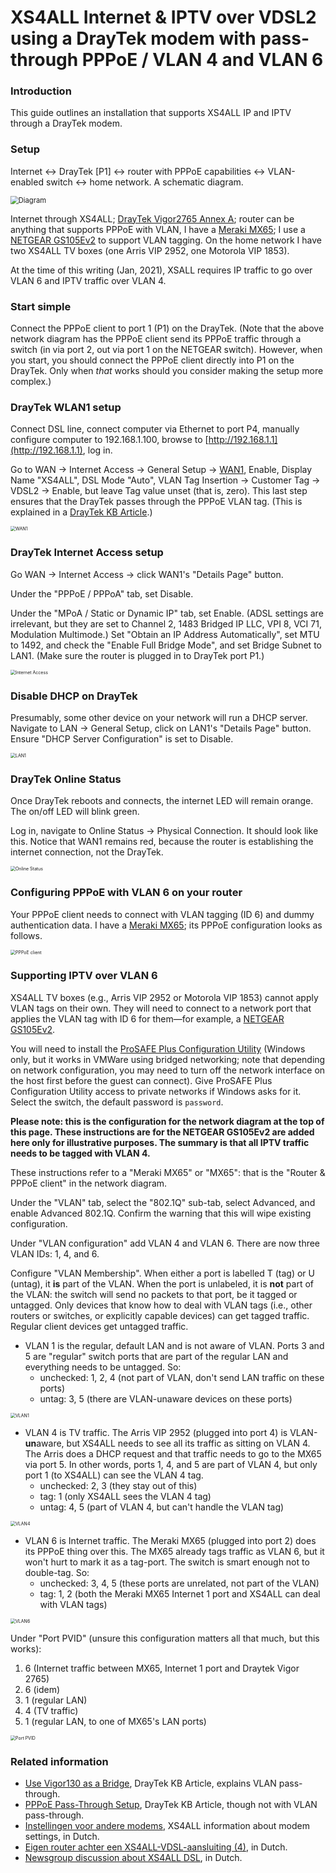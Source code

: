 # XS4ALL Internet & IPTV over VDSL2 using a DrayTek modem with pass-through PPPoE / VLAN 4 and VLAN 6

### Introduction

This guide outlines an installation that supports XS4ALL IP and IPTV through a DrayTek modem.

### Setup

Internet ↔ DrayTek [P1] ↔ router with PPPoE capabilities ↔ VLAN-enabled switch ↔ home network. A schematic diagram.

<img src="assets/XS4ALL_Draytek.png" alt="Diagram" style="zoom:80%;" />

Internet through XS4ALL; [DrayTek Vigor2765 Annex A](https://www.routershop.nl/draytek-vigor-2765-annex-a-adsl2-en-vdsl2-router/pid=63348); router can be anything that supports PPPoE with VLAN, I have a [Meraki MX65](https://documentation.meraki.com/MX/MX_Overviews_and_Specifications/MX64_and_MX65_Overview_and_Specifications); I use a [NETGEAR GS105Ev2](https://www.netgear.com/support/product/GS105Ev2.aspx) to support VLAN tagging. On the home network I have two XS4ALL TV boxes (one Arris VIP 2952, one Motorola VIP 1853).

At the time of this writing (Jan, 2021), XSALL requires IP traffic to go over VLAN 6 and IPTV traffic over VLAN 4.

### Start simple

Connect the PPPoE client to port 1 (P1) on the DrayTek. (Note that the above network diagram has the PPPoE client send its PPPoE traffic through a switch (in via port 2, out via port 1 on the NETGEAR switch). However, when you start, you should connect the PPPoE client directly into P1 on the DrayTek. Only when _that_ works should you consider making the setup more complex.) 

### DrayTek WLAN1 setup

Connect DSL line, connect computer via Ethernet to port P4, manually configure computer to 192.168.1.100, browse to [http://192.168.1.1](http://192.168.1.1), log in.

Go to WAN → Internet Access → General Setup → <ins>WAN1</ins>, Enable, Display Name "XS4ALL", DSL Mode "Auto", VLAN Tag Insertion → Customer Tag → VDSL2 → Enable, but leave Tag value unset (that is, zero). This last step ensures that the DrayTek passes through the PPPoE VLAN tag. (This is explained in a [DrayTek KB Article](https://www.draytek.com/support/knowledge-base/5367).)

<img src="assets/WAN1.png" alt="WAN1" style="zoom:50%;" />

### DrayTek Internet Access setup

Go WAN → Internet Access → click WAN1's "Details Page" button.

Under the "PPPoE / PPPoA" tab, set Disable.

Under the "MPoA / Static or Dynamic IP" tab, set Enable. (ADSL settings are irrelevant, but they are set to Channel 2, 1483 Bridged IP LLC, VPI 8, VCI 71, Modulation Multimode.) Set "Obtain an IP Address Automatically", set MTU to 1492, and check the "Enable Full Bridge Mode", and set Bridge Subnet to LAN1. (Make sure the router is plugged in to DrayTek port P1.)

<img src="assets/Internet Access.png" alt="Internet Access" style="zoom:50%;" />

### Disable DHCP on DrayTek

Presumably, some other device on your network will run a DHCP server. Navigate to LAN → General Setup, click on LAN1's "Details Page" button. Ensure "DHCP Server Configuration" is set to Disable.

<img src="assets/LAN1.png" alt="LAN1" style="zoom:50%;" />

### DrayTek Online Status

Once DrayTek reboots and connects, the internet LED will remain orange. The on/off LED will blink green.

Log in, navigate to Online Status → Physical Connection. It should look like this. Notice that WAN1 remains red, because the router is establishing the internet connection, not the DrayTek.

<img src="assets/Online Status.png" alt="Online Status" style="zoom:50%;" />

### Configuring PPPoE with VLAN 6 on your router

Your PPPoE client needs to connect with VLAN tagging (ID 6) and dummy authentication data. I have a [Meraki MX65](https://documentation.meraki.com/MX/MX_Overviews_and_Specifications/MX64_and_MX65_Overview_and_Specifications); its PPPoE configuration looks as follows.

<img src="assets/PPPoE client.png" alt="PPPoE client" style="zoom:50%;" />



### Supporting IPTV over VLAN 6

XS4ALL TV boxes (e.g., Arris VIP 2952 or Motorola VIP 1853) cannot apply VLAN tags on their own. They will need to connect to a network port that applies the VLAN tag with ID 6 for them—for example, a [NETGEAR GS105Ev2](https://www.netgear.com/support/product/GS105Ev2.aspx).

You will need to install the [ProSAFE Plus Configuration Utility](https://www.netgear.com/support/product/GS105Ev2.aspx#download) (Windows only, but it works in VMWare using bridged networking; note that depending on network configuration, you may need to turn off the network interface on the host first before the guest can connect). Give ProSAFE Plus Configuration Utility access to private networks if Windows asks for it. Select the switch, the default password is `password`.

**Please note: this is the configuration for the network diagram at the top of this page. These instructions are for the NETGEAR GS105Ev2 are added here only for illustrative purposes. The summary is that all IPTV traffic needs to be tagged with VLAN 4.**

These instructions refer to a "Meraki MX65" or "MX65": that is the "Router & PPPoE client" in the network diagram.

Under the "VLAN" tab, select the "802.1Q" sub-tab, select Advanced, and enable Advanced 802.1Q. Confirm the warning that this will wipe existing configuration.

Under "VLAN configuration" add VLAN 4 and VLAN 6. There are now three VLAN IDs: 1, 4, and 6.

Configure "VLAN Membership". When either a port is labelled T (tag) or U (untag), it **is** part of the VLAN. When the port is unlabeled, it is **not** part of the VLAN: the switch will send no packets to that port, be it tagged or untagged. Only devices that know how to deal with VLAN tags (i.e., other routers or switches, or explicitly capable devices) can get tagged traffic. Regular client devices get untagged traffic.

- VLAN 1 is the regular, default LAN and is not aware of VLAN. Ports 3 and 5 are "regular" switch ports that are part of the regular LAN and everything needs to be untagged. So:
  - unchecked: 1, 2, 4 (not part of VLAN, don't send LAN traffic on these ports)
  - untag: 3, 5 (there are VLAN-unaware devices on these ports)

<img src="assets/VLAN1.png" alt="VLAN1" style="zoom:50%;" />



- VLAN 4 is TV traffic. The Arris VIP 2952 (plugged into port 4) is VLAN-**un**aware, but XS4ALL needs to see all its traffic as sitting on VLAN 4. The Arris does a DHCP request and that traffic needs to go to the MX65 via port 5. In other words, ports 1, 4, and 5 are part of VLAN 4, but only port 1 (to XS4ALL) can see the VLAN 4 tag.
  - unchecked: 2, 3 (they stay out of this)
  - tag: 1 (only XS4ALL sees the VLAN 4 tag)
  - untag: 4, 5 (part of VLAN 4, but can't handle the VLAN tag)

<img src="assets/VLAN4.png" alt="VLAN4" style="zoom:50%;" />



- VLAN 6 is Internet traffic. The Meraki MX65 (plugged into port 2) does its PPPoE thing over this. The MX65 already tags traffic as VLAN 6, but it won't hurt to mark it as a tag-port. The switch is smart enough not to double-tag. So:
  - unchecked: 3, 4, 5 (these ports are unrelated, not part of the VLAN)
  - tag: 1, 2 (both the Meraki MX65 Internet 1 port and XS4ALL can deal with VLAN tags)

<img src="assets/VLAN6.png" alt="VLAN6" style="zoom:50%;" />



Under "Port PVID" (unsure this configuration matters all that much, but this works):

1. 6 (Internet traffic between MX65, Internet 1 port and Draytek Vigor 2765)
2. 6 (idem)
3. 1 (regular LAN)
4. 4 (TV traffic)
5. 1 (regular LAN, to one of MX65's LAN ports)

<img src="assets/Port PVID.png" alt="Port PVID" style="zoom:50%;" />

### Related information

* [Use Vigor130 as a Bridge](https://www.draytek.com/support/knowledge-base/5367), DrayTek KB Article, explains VLAN pass-through.
* [PPPoE Pass-Through Setup](https://www.draytek.com/support/knowledge-base/4910), DrayTek KB Article, though not with VLAN pass-through.
* [Instellingen voor andere modems](https://www.xs4all.nl/service/installeren/internet/instellingen-andere-modems/), XS4ALL information about modem settings, in Dutch.
* [Eigen router achter een XS4ALL-VDSL-aansluiting (4)](https://www.haroldschoemaker.nl/2017/02/eigen-router-achter-een-xs4all-vdsl-aansluiting-4/), in Dutch.
* [Newsgroup discussion about XS4ALL DSL](https://xs4all.adsl.narkive.com/mvDJ31yK/hik-dsl-blijft-prima-up-maar-ppp-sessie-weg), in Dutch.